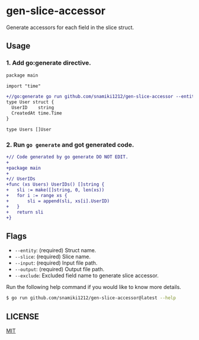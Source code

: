 # gen-slice-accessor

Generate accessors for each field in the slice struct.

## Usage

### 1. Add go:generate directive.

```diff filename="user.go"
package main

import "time"

+//go:generate go run github.com/snamiki1212/gen-slice-accessor --entity User --slice Users --input user.go --output user_gen.go --exclude CreatedAt
type User struct {
  UserID    string
  CreatedAt time.Time
}

type Users []User
```

### 2. Run `go generate` and got generated code.

```diff filename="user_gen.go"
+// Code generated by go generate DO NOT EDIT.
+
+package main
+
+// UserIDs
+func (xs Users) UserIDs() []string {
+	sli := make([]string, 0, len(xs))
+	for i := range xs {
+		sli = append(sli, xs[i].UserID)
+	}
+	return sli
+}
```

## Flags

- `--entity`: (required) Struct name.
- `--slice`: (required) Slice name.
- `--input`: (required) Input file path.
- `--output`: (required) Output file path.
- `--exclude`: Excluded field name to generate slice accessor.

Run the following help command if you would like to know more details.

```zsh
$ go run github.com/snamiki1212/gen-slice-accessor@latest --help
```

## LICENSE

[MIT](./LICENSE)
